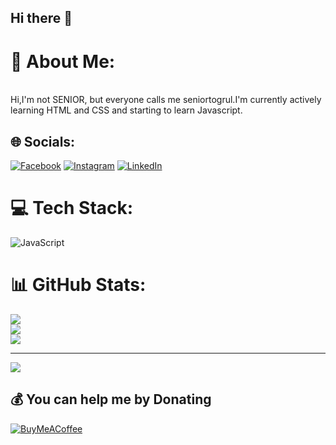 ## Hi there 👋

# 💫 About Me:
<br>Hi,I'm not SENIOR, but everyone calls me seniortogrul.I'm currently actively learning HTML and CSS and starting to learn Javascript.


## 🌐 Socials:
[![Facebook](https://img.shields.io/badge/Facebook-%231877F2.svg?logo=Facebook&logoColor=white)](https://facebook.com/senior.togrul) [![Instagram](https://img.shields.io/badge/Instagram-%23E4405F.svg?logo=Instagram&logoColor=white)](https://instagram.com/senior.togrul) [![LinkedIn](https://img.shields.io/badge/LinkedIn-%230077B5.svg?logo=linkedin&logoColor=white)](https://linkedin.com/in/toğrul-məmmədov) 

# 💻 Tech Stack:
![JavaScript](https://img.shields.io/badge/javascript-%23323330.svg?style=for-the-badge&logo=javascript&logoColor=%23F7DF1E)
# 📊 GitHub Stats:
![](https://github-readme-stats.vercel.app/api?username=seniortogrul&theme=github_dark&hide_border=true&include_all_commits=false&count_private=false)<br/>
![](https://github-readme-streak-stats.herokuapp.com/?user=seniortogrul&theme=github_dark&hide_border=true)<br/>
![](https://github-readme-stats.vercel.app/api/top-langs/?username=seniortogrul&theme=github_dark&hide_border=true&include_all_commits=false&count_private=false&layout=compact)

---
[![](https://visitcount.itsvg.in/api?id=seniortogrul&icon=0&color=0)](https://visitcount.itsvg.in)

  ## 💰 You can help me by Donating
  [![BuyMeACoffee](https://img.shields.io/badge/Buy%20Me%20a%20Coffee-ffdd00?style=for-the-badge&logo=buy-me-a-coffee&logoColor=black)](https://buymeacoffee.com/senior.togrul) 

  
<!-- Proudly created with GPRM ( https://gprm.itsvg.in ) -->
